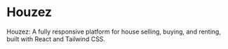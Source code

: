 # Houzez
Houzez: A fully responsive platform for house selling, buying, and renting, built with React and Tailwind CSS.
